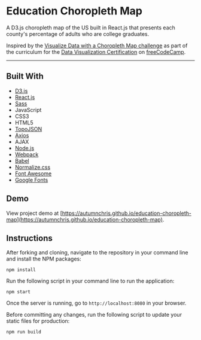 # Education Choropleth Map

A D3.js choropleth map of the US built in React.js that presents each county's percentage of adults who are college graduates.

Inspired by the [Visualize Data with a Choropleth Map challenge](https://www.freecodecamp.org/learn/data-visualization/data-visualization-projects/visualize-data-with-a-choropleth-map) as part of the curriculum for the [Data Visualization Certification](https://www.freecodecamp.org/learn/data-visualization) on [freeCodeCamp](https://www.freecodecamp.org).

---

## Built With
* [D3.js](https://d3js.org)
* [React.js](https://reactjs.org)
* [Sass](http://sass-lang.com)
* JavaScript
* CSS3
* HTML5
* [TopoJSON](https://github.com/topojson/topojson)
* [Axios](https://axios-http.com)
* AJAX
* [Node.js](https://nodejs.org/en)
* [Webpack](https://webpack.js.org)
* [Babel](https://babeljs.io)
* [Normalize.css](https://necolas.github.io/normalize.css)
* [Font Awesome](https://fontawesome.com)
* [Google Fonts](https://fonts.google.com)

## Demo

View project demo at [https://autumnchris.github.io/education-choropleth-map](https://autumnchris.github.io/education-choropleth-map).

## Instructions

After forking and cloning, navigate to the repository in your command line and install the NPM packages:
```
npm install
```

Run the following script in your command line to run the application:
```
npm start
```

Once the server is running, go to `http://localhost:8080` in your browser.

Before committing any changes, run the following script to update your static files for production:
```
npm run build
```